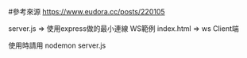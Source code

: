 #參考來源 https://www.eudora.cc/posts/220105

server.js  => 使用express做的最小連線 WS範例
index.html => ws Client端

使用時請用 nodemon server.js

